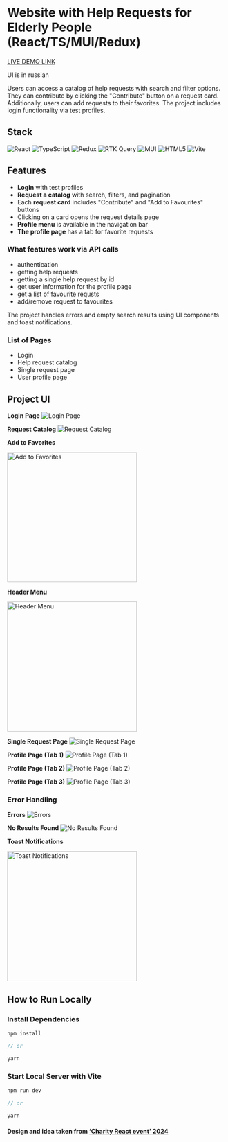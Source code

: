 # Website with Help Requests for Elderly People (React/TS/MUI/Redux)

[LIVE DEMO LINK](https://help-requests-app.netlify.app/)

UI is in russian

Users can access a catalog of help requests with search and filter options. They can contribute by clicking the "Contribute" button on a request card. Additionally, users can add requests to their favorites. The project includes login functionality via test profiles.

## Stack

![React](https://img.shields.io/badge/react-%2320232a.svg?style=for-the-badge&logo=react&logoColor=%2361DAFB)
![TypeScript](https://img.shields.io/badge/TypeScript-007ACC?style=for-the-badge&logo=typescript&logoColor=white)
![Redux](https://img.shields.io/badge/Redux-593D88?style=for-the-badge&logo=redux&logoColor=white)
![RTK Query](https://img.shields.io/badge/RTK%20Query-9925ec?style=for-the-badge&logo=redux)
![MUI](https://img.shields.io/badge/Material%20UI-007FFF?style=for-the-badge&logo=mui&logoColor=white)
![HTML5](https://img.shields.io/badge/html5-%23E34F26.svg?style=for-the-badge&logo=html5&logoColor=white)
![Vite](https://img.shields.io/badge/vite-%23646CFF.svg?style=for-the-badge&logo=vite&logoColor=white)

## Features

- **Login** with test profiles
- **Request a catalog** with search, filters, and pagination
- Each **request card** includes "Contribute" and "Add to Favourites" buttons
- Clicking on a card opens the request details page
- **Profile menu** is available in the navigation bar
- **The profile page** has a tab for favorite requests

### What features work via API calls

- authentication
- getting help requests
- getting a single help request by id
- get user information for the profile page
- get a list of favourite requsts
- add/remove request to favourites

The project handles errors and empty search results using UI components and toast notifications.

### List of Pages

- Login
- Help request catalog
- Single request page
- User profile page

## Project UI

**Login Page**
<img alt='Login Page' src='./src/assets/forReadme/1-Login.webp'>

**Request Catalog**
<img alt='Request Catalog' src='./src/assets/forReadme/2-Requests-Catalog.webp'>

**Add to Favorites**

<img alt='Add to Favorites' width='300' src='./src/assets/forReadme/2.2-Add-Favourote.webp'>

**Header Menu**

<img alt='Header Menu' width='300' src='./src/assets/forReadme/3.3-Menu.webp'>

**Single Request Page**
<img alt='Single Request Page' src='./src/assets/forReadme/3-Request-Page.webp'>

**Profile Page (Tab 1)**
<img alt='Profile Page (Tab 1)' src='./src/assets/forReadme/4-Profile-tab-1.webp'>

**Profile Page (Tab 2)**
<img alt='Profile Page (Tab 2)' src='./src/assets/forReadme/4-Profile-tab-2.webp'>

**Profile Page (Tab 3)**
<img alt='Profile Page (Tab 3)' src='./src/assets/forReadme/4-Profile-tab-3.webp'>

### Error Handling

**Errors**
<img alt='Errors' src='./src/assets/forReadme/Catalog-Error.webp'>

**No Results Found**
<img alt='No Results Found' src='./src/assets/forReadme/Catalog-no-results.webp'>

**Toast Notifications**

<img alt='Toast Notifications' width='300' src='./src/assets/forReadme/toast-notifications.webp'>

## How to Run Locally

### Install Dependencies

```js
npm install

// or

yarn
```

### Start Local Server with Vite

```js
npm run dev

// or

yarn
```

#### Design and idea taken from [‘Charity React event’ 2024](https://github.com/nat-davydova/charity_event_back_oct2024/tree/main?tab=readme-ov-file)
